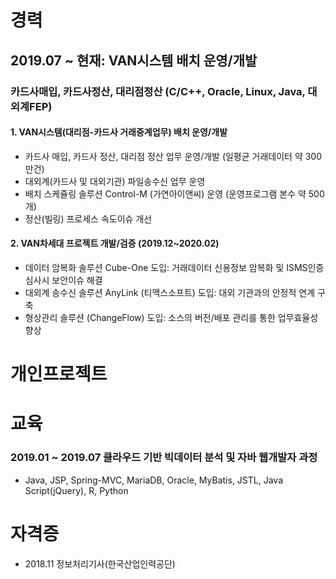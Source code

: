 # 경력
## 2019.07 ~ 현재: VAN시스템 배치 운영/개발
### 카드사매입, 카드사정산, 대리점정산 (C/C++, Oracle, Linux, Java, 대외계FEP)

#### 1. VAN시스템(대리점-카드사 거래중계업무) 배치 운영/개발
  - 카드사 매입, 카드사 정산, 대리점 정산 업무 운영/개발 (일평균 거래데이터 약 300만건)
  - 대외계(카드사 및 대외기관) 파일송수신 업무 운영
  - 배치 스케쥴링 솔루션 Control-M (가연아이앤씨) 운영 (운영프로그램 본수 약 500개)
  - 정산(빌링) 프로세스 속도이슈 개선

#### 2. VAN차세대 프로젝트 개발/검증 (2019.12~2020.02)
  - 데이터 암복화 솔루션 Cube-One 도입: 거래데이터 신용정보 암복화 및 ISMS인증심사시 보안이슈 해결
  - 대외계 송수신 솔루션 AnyLink (티맥스소프트) 도입: 대외 기관과의 안정적 연계 구축
  - 형상관리 솔루션 (ChangeFlow) 도입: 소스의 버전/배포 관리를 통한 업무효율성 향상





# 개인프로젝트





# 교육
### 2019.01 ~ 2019.07 클라우드 기반 빅데이터 분석 및 자바 웹개발자 과정
  - Java, JSP, Spring-MVC, MariaDB, Oracle, MyBatis, JSTL, Java Script(jQuery), R, Python





# 자격증
  - 2018.11 정보처리기사(한국산업인력공단)
